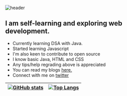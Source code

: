 ![header](https://user-images.githubusercontent.com/107629121/197706347-d7785950-7d11-4394-b6aa-b047d5a35674.png)

                      
                    
## I am self-learning and exploring web development. 

 - Currently learning DSA with Java.
 - Started learning Javascript
 - I'm also keen to contribute to open source
 - I know basic Java, HTML and CSS
 - Any tips/help regrading above is appreciated
 - You can read my blogs [here.](https://shumaila-sayed.hashnode.dev/)
 - Connect with me on [twitter](https://twitter.com/Heyyshum)
 


| [![GitHub stats](https://github-readme-stats.vercel.app/api?username=Shumaila-sayed&hide=stars&show_icons=true&theme=tokyonight)](https://github.com/anuraghazra/github-readme-stats) | [![Top Langs](https://github-readme-stats.vercel.app/api/top-langs/?username=Shumaila-sayed&theme=tokyonight)](https://github.com/anuraghazra/github-readme-stats) |
| ------------ | ------------ |

